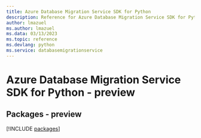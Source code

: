 ```yaml
---
title: Azure Database Migration Service SDK for Python
description: Reference for Azure Database Migration Service SDK for Python
author: lmazuel
ms.author: lmazuel
ms.data: 03/13/2023
ms.topic: reference
ms.devlang: python
ms.service: databasemigrationservice
---
```

# Azure Database Migration Service SDK for Python - preview
## Packages - preview
[!INCLUDE [packages](database-migration-service-index.md)]